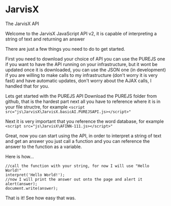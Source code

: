 JarvisX
=======

The JarvisX API

Welcome to the JarvisX JavaScript API v2, it is capable of interpreting a string of text and returning an answer

There are just a few things you need to do to get started.

First you need to download your choice of API you can use the PUREJS one if you want to have the API running on your infrastructure, but it wont be updated once it is downloaded, you can use the JSON one (in development) if you are willing to make calls to my infrastructure (don't worry it is very fast) and have automatic updates, don't worry about the AJAX calls, I handled that for you.

Lets get started with the PUREJS API
Download the PUREJS folder from github, that is the hardest part
next all you have to reference where it is in your file structre, for example `<script src="js\JarvisX\JarvisX.basicAI.PUREJSAPI.js></script>"`

Next it is very important that you reference the word database, for example `<script src="js\JarvisX\AFINN-111.js></script>"`

Great, now you can start using the API, in order to interpret a string of text and get an answer you just call a function and you can reference the answer to the function as a variable.

Here is how...

```
//call the function with your string, for now I will use "Hello World!"
interpret('Hello World!');
//now I will print the answer out onto the page and alert it
alert(answer);
document.write(answer);
```

That is it! See how easy that was.
